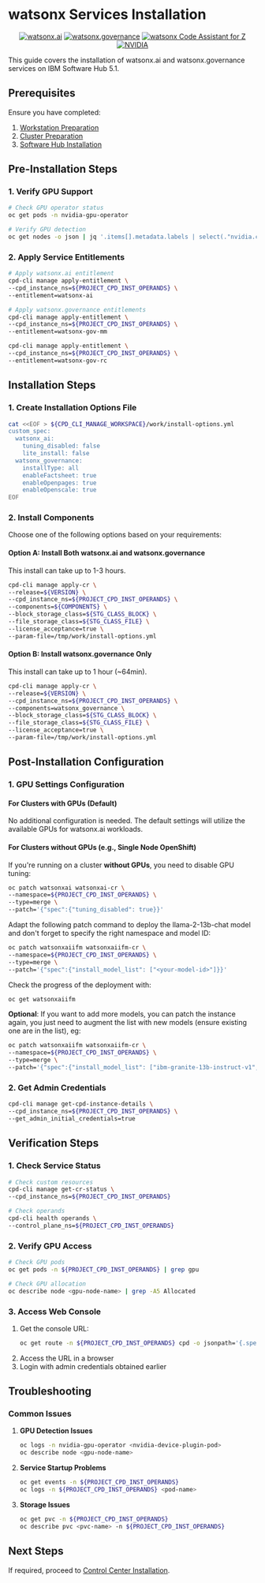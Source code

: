 # watsonx Services Installation

<div align="center">

[![watsonx.ai](https://img.shields.io/badge/watsonx.ai-2.1-BE95FF?style=for-the-badge&logo=ibm)](https://www.ibm.com/products/watsonx-ai)
[![watsonx.governance](https://img.shields.io/badge/watsonx.governance-2.1-BE95FF?style=for-the-badge&logo=ibm)](https://www.ibm.com/products/watsonx-governance)
[![watsonx Code Assistant for Z](https://img.shields.io/badge/watsonx_Code_Assistant_for_Z-2.x-BE95FF?style=flat-square&logo=ibm)](https://www.ibm.com/docs/en/watsonx/watsonx-code-assistant-4z/2.1?topic=welcome-infrastructure-requirements)
[![NVIDIA](https://img.shields.io/badge/NVIDIA%20GPU-Operator-76B900?style=for-the-badge&logo=nvidia)](https://docs.nvidia.com/datacenter/cloud-native/gpu-operator/latest/openshift/contents.html)

</div>

This guide covers the installation of watsonx.ai and watsonx.governance services on IBM Software Hub 5.1.

## Prerequisites
Ensure you have completed:
1. [Workstation Preparation](02-workstation-prep.md)
2. [Cluster Preparation](03-cluster-prep.md)
3. [Software Hub Installation](04-software-hub-install.md)

## Pre-Installation Steps

### 1. Verify GPU Support
```bash
# Check GPU operator status
oc get pods -n nvidia-gpu-operator

# Verify GPU detection
oc get nodes -o json | jq '.items[].metadata.labels | select(."nvidia.com/gpu.present" == "true")'
```

### 2. Apply Service Entitlements
```bash
# Apply watsonx.ai entitlement
cpd-cli manage apply-entitlement \
--cpd_instance_ns=${PROJECT_CPD_INST_OPERANDS} \
--entitlement=watsonx-ai
```
```bash
# Apply watsonx.governance entitlements
cpd-cli manage apply-entitlement \
--cpd_instance_ns=${PROJECT_CPD_INST_OPERANDS} \
--entitlement=watsonx-gov-mm
```
```bash
cpd-cli manage apply-entitlement \
--cpd_instance_ns=${PROJECT_CPD_INST_OPERANDS} \
--entitlement=watsonx-gov-rc
```

## Installation Steps

### 1. Create Installation Options File
```bash
cat <<EOF > ${CPD_CLI_MANAGE_WORKSPACE}/work/install-options.yml
custom_spec:
  watsonx_ai:
    tuning_disabled: false
    lite_install: false
  watsonx_governance:
    installType: all
    enableFactsheet: true
    enableOpenpages: true
    enableOpenscale: true
EOF
```

### 2. Install Components

Choose one of the following options based on your requirements:

#### Option A: Install Both watsonx.ai and watsonx.governance
This install can take up to 1-3 hours.
```bash
cpd-cli manage apply-cr \
--release=${VERSION} \
--cpd_instance_ns=${PROJECT_CPD_INST_OPERANDS} \
--components=${COMPONENTS} \
--block_storage_class=${STG_CLASS_BLOCK} \
--file_storage_class=${STG_CLASS_FILE} \
--license_acceptance=true \
--param-file=/tmp/work/install-options.yml
```

#### Option B: Install watsonx.governance Only
This install can take up to 1 hour (~64min).
```bash
cpd-cli manage apply-cr \
--release=${VERSION} \
--cpd_instance_ns=${PROJECT_CPD_INST_OPERANDS} \
--components=watsonx_governance \
--block_storage_class=${STG_CLASS_BLOCK} \
--file_storage_class=${STG_CLASS_FILE} \
--license_acceptance=true \
--param-file=/tmp/work/install-options.yml
```

## Post-Installation Configuration

### 1. GPU Settings Configuration

#### For Clusters with GPUs (Default)
No additional configuration is needed. The default settings will utilize the available GPUs for watsonx.ai workloads.

#### For Clusters without GPUs (e.g., Single Node OpenShift)
If you're running on a cluster **without GPUs**, you need to disable GPU tuning:
```bash
oc patch watsonxai watsonxai-cr \
--namespace=${PROJECT_CPD_INST_OPERANDS} \
--type=merge \
--patch='{"spec":{"tuning_disabled": true}}'
```

Adapt the following patch command to deploy the llama-2-13b-chat model and don't forget to specify the right namespace and model ID:
```bash
oc patch watsonxaiifm watsonxaiifm-cr \
--namespace=${PROJECT_CPD_INST_OPERANDS} \
--type=merge \
--patch='{"spec":{"install_model_list": ["<your-model-id>"]}}'
```

Check the progress of the deployment with:
```bash
oc get watsonxaiifm
```

**Optional**: If you want to add more models, you can patch the instance again, you just need to augment the list with new models (ensure existing one are in the list), eg:
```bash
oc patch watsonxaiifm watsonxaiifm-cr \
--namespace=${PROJECT_CPD_INST_OPERANDS} \
--type=merge \
--patch='{"spec":{"install_model_list": ["ibm-granite-13b-instruct-v1","google-flan-ul2"]}}'
```



### 2. Get Admin Credentials
```bash
cpd-cli manage get-cpd-instance-details \
--cpd_instance_ns=${PROJECT_CPD_INST_OPERANDS} \
--get_admin_initial_credentials=true
```

## Verification Steps

### 1. Check Service Status
```bash
# Check custom resources
cpd-cli manage get-cr-status \
--cpd_instance_ns=${PROJECT_CPD_INST_OPERANDS}
```
```bash
# Check operands
cpd-cli health operands \
--control_plane_ns=${PROJECT_CPD_INST_OPERANDS}
```

### 2. Verify GPU Access
```bash
# Check GPU pods
oc get pods -n ${PROJECT_CPD_INST_OPERANDS} | grep gpu

# Check GPU allocation
oc describe node <gpu-node-name> | grep -A5 Allocated
```

### 3. Access Web Console
1. Get the console URL:
   ```bash
   oc get route -n ${PROJECT_CPD_INST_OPERANDS} cpd -o jsonpath='{.spec.host}'
   ```
2. Access the URL in a browser
3. Login with admin credentials obtained earlier

## Troubleshooting

### Common Issues

1. **GPU Detection Issues**
   ```bash
   oc logs -n nvidia-gpu-operator <nvidia-device-plugin-pod>
   oc describe node <gpu-node-name>
   ```

2. **Service Startup Problems**
   ```bash
   oc get events -n ${PROJECT_CPD_INST_OPERANDS}
   oc logs -n ${PROJECT_CPD_INST_OPERANDS} <pod-name>
   ```

3. **Storage Issues**
   ```bash
   oc get pvc -n ${PROJECT_CPD_INST_OPERANDS}
   oc describe pvc <pvc-name> -n ${PROJECT_CPD_INST_OPERANDS}
   ```

## Next Steps
If required, proceed to [Control Center Installation](06-control-center-install.md).

